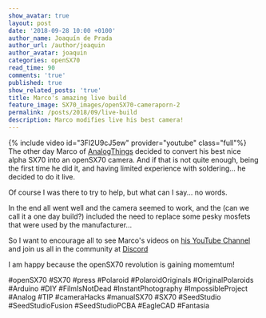 ```yaml
---
show_avatar: true
layout: post
date: '2018-09-28 10:00 +0100'
author_name: Joaquín de Prada
author_url: /author/joaquin
author_avatar: joaquin
categories: openSX70
read_time: 90
comments: 'true'
published: true
show_related_posts: 'true'
title: Marco's amazing live build
feature_image: SX70_images/openSX70-cameraporn-2
permalink: /posts/2018/09/live-build
description: Marco modifies live his best camera!
---
```

{% include video id="3Fl2U9cJ5ew" provider="youtube" class="full"%}
The other day Marco of [AnalogThings](https://www.youtube.com/channel/UC_1Wc6fdIxr3wctK2bDTLkw) decided to convert his best nice alpha SX70 into an openSX70 camera. And if that is not quite enough, being the first time he did it, and having limited experience with soldering... he decided to do it live. 

Of course I was there to try to help, but what can I say... no words.

In the end all went well and the camera seemed to work, and the (can we call it a one day build?) included the need to replace some pesky mosfets that were used by the manufacturer...

So I want to encourage all to see Marco's videos on [his YouTube Channel](https://www.youtube.com/channel/UC_1Wc6fdIxr3wctK2bDTLkw) and join us all in the community at [Discord](https://discord.gg/bRYWQM)

I am happy because the openSX70 revolution is gaining momemtum!


#openSX70 #SX70 #press #Polaroid #PolaroidOriginals #OriginalPolaroids #Arduino #DIY #FilmIsNotDead #InstantPhotography #ImpossibleProject #Analog #TIP #cameraHacks #manualSX70 #SX70 #SeedStudio #SeedStudioFusion #SeedStudioPCBA #EagleCAD #Fantasia

